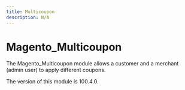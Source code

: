 ```yaml
---
title: Multicoupon
description: N/A
---
```


# Magento_Multicoupon

The Magento_Multicoupon module allows a customer and a merchant (admin user) to apply different coupons.

<InlineAlert slots="text" />
The version of this module is 100.4.0.
